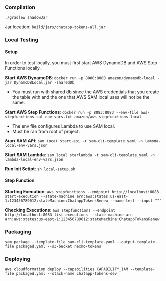 ### Compilation
`./gradlew shadowJar`

Jar location: `build/jars/chatapp-tokens-all.jar`
 
### Local Testing
#### Setup
In order to test locally, you must first start AWS DynamoDB and AWS Step Functions locally.

**Start AWS DynamoDB**: `docker run -p 8000:8000 amazon/dynamodb-local -jar DynamoDBLocal.jar -sharedDb`
- You must run with shared db since the AWS credentials that you create the table with and the one that AWS SAM local uses 
will not be the same.

**Start AWS Step Functions**: `docker run -p 8083:8083 --env-file aws-stepfunctions-cal-env-vars.txt amazon/aws-stepfunctions-local`
- The env file configures Lambda to use SAM local.
- Must be ran from root of project.

**Start SAM API**: `sam local start-api -t sam-cli-template.yaml -n lambda-local-env-vars.json`

**Start SAM Lambda**: `sam local starlambda -t sam-cli-template.yaml -n lambda-local-env-vars.json`

**Run Init Sctipt**: `sh local-setup.sh`

#### Step Function
**Starting Execution**: `aws stepfunctions --endpoint http://localhost:8083 start-execution --state-machine arn:aws:states:us-east-1:123456789012:stateMachine:ChatappTokensRenew --name test --input """`

**Checking Executions**: `aws stepfunctions --endpoint http://localhost:8083 list-executions --state-machine-arn arn:aws:states:us-east-1:123456789012:stateMachine:ChatappTokensRenew`

### Packaging
`sam package --template-file sam-cli-template.yaml --output-template-file packaged.yaml --s3-bucket nexmo-tokens`

### Deploying
`aws cloudformation deploy --capabilities CAPABILITY_IAM --template-file packaged.yaml --stack-name chatapp-tokens-dev`
